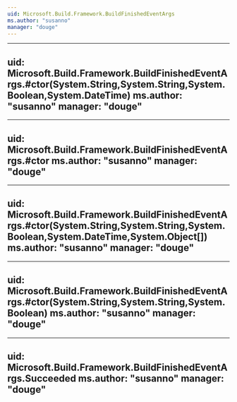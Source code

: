 ```yaml
---
uid: Microsoft.Build.Framework.BuildFinishedEventArgs
ms.author: "susanno"
manager: "douge"
---
```


---
uid: Microsoft.Build.Framework.BuildFinishedEventArgs.#ctor(System.String,System.String,System.Boolean,System.DateTime)
ms.author: "susanno"
manager: "douge"
---

---
uid: Microsoft.Build.Framework.BuildFinishedEventArgs.#ctor
ms.author: "susanno"
manager: "douge"
---

---
uid: Microsoft.Build.Framework.BuildFinishedEventArgs.#ctor(System.String,System.String,System.Boolean,System.DateTime,System.Object[])
ms.author: "susanno"
manager: "douge"
---

---
uid: Microsoft.Build.Framework.BuildFinishedEventArgs.#ctor(System.String,System.String,System.Boolean)
ms.author: "susanno"
manager: "douge"
---

---
uid: Microsoft.Build.Framework.BuildFinishedEventArgs.Succeeded
ms.author: "susanno"
manager: "douge"
---
